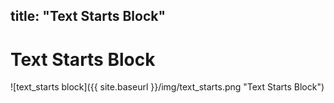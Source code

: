 title: "Text Starts Block"
---
# Text Starts Block
![text_starts block]({{ site.baseurl }}/img/text_starts.png "Text Starts Block")